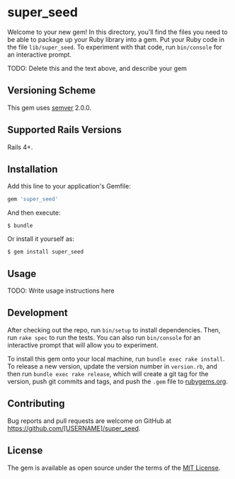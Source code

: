 # super_seed

Welcome to your new gem! In this directory, you'll find the files you need to be able to package up your Ruby library into a gem. Put your Ruby code in the file `lib/super_seed`. To experiment with that code, run `bin/console` for an interactive prompt.

TODO: Delete this and the text above, and describe your gem

## Versioning Scheme

This gem uses [semver](http:/semver.org) 2.0.0.

## Supported Rails Versions

Rails 4+.

## Installation

Add this line to your application's Gemfile:

```ruby
gem 'super_seed'
```

And then execute:

    $ bundle

Or install it yourself as:

    $ gem install super_seed

## Usage

TODO: Write usage instructions here

## Development

After checking out the repo, run `bin/setup` to install dependencies. Then, run `rake spec` to run the tests. You can also run `bin/console` for an interactive prompt that will allow you to experiment.

To install this gem onto your local machine, run `bundle exec rake install`. To release a new version, update the version number in `version.rb`, and then run `bundle exec rake release`, which will create a git tag for the version, push git commits and tags, and push the `.gem` file to [rubygems.org](https://rubygems.org).

## Contributing

Bug reports and pull requests are welcome on GitHub at https://github.com/[USERNAME]/super_seed.

## License

The gem is available as open source under the terms of the [MIT License](https://opensource.org/licenses/MIT).
